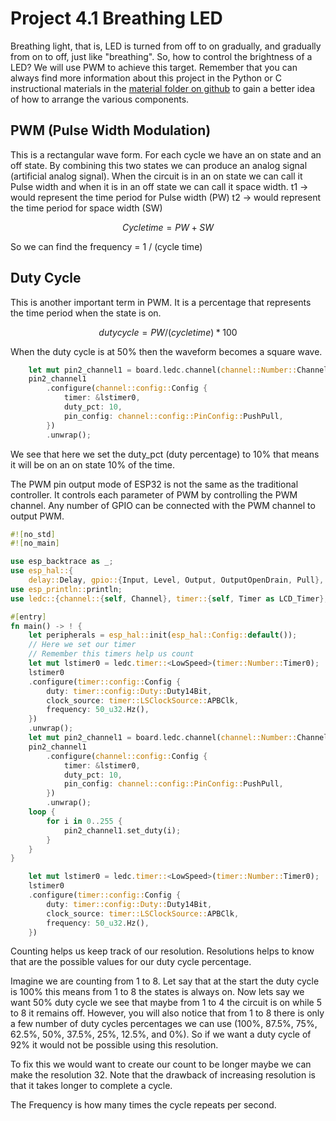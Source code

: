 # Project 4.1 Breathing LED

Breathing light, that is, LED is turned from off to on gradually, and gradually from on to off, just like "breathing".
So, how to control the brightness of a LED? We will use PWM to achieve this target. Remember that you can always find more information about this project in the Python or C instructional materials in the [material folder on github](https://github.com/Makuo12/Freenove-esp32-rust/tree/main/materials) to gain a better idea of how to arrange the various components.

## PWM (Pulse Width Modulation)

This is a rectangular wave form. For each cycle we have an on state and an off state. By combining this two states we can produce an analog signal (artificial analog signal). 
When the circuit is in an on state we can call it Pulse width and when it is in an off state we can call it space width.
t1 -> would represent the time period for Pulse width (PW)
t2 -> would represent the time period for space width (SW)

```math
Cycle time = PW + SW
```

So we can find the frequency = 1 / (cycle time)

## Duty Cycle

This is another important term in PWM. It is a percentage that represents the time period when the state is on.

```math
duty cycle = PW / (cycle time) * 100
```

When the duty cycle is at 50% then the waveform becomes a square wave.

```rust
    let mut pin2_channel1 = board.ledc.channel(channel::Number::Channel1, peripherals.GPIO2);
    pin2_channel1
        .configure(channel::config::Config {
            timer: &lstimer0,
            duty_pct: 10,
            pin_config: channel::config::PinConfig::PushPull,
        })
        .unwrap();

```

We see that here we set the duty_pct (duty percentage) to 10% that means it will be on an on state 10% of the time.

The PWM pin output mode of ESP32 is not the same as the traditional controller. It controls each
parameter of PWM by controlling the PWM channel. Any number of GPIO can be connected with the PWM
channel to output PWM.

```rust
#![no_std]
#![no_main]

use esp_backtrace as _;
use esp_hal::{
    delay::Delay, gpio::{Input, Level, Output, OutputOpenDrain, Pull}, prelude::*, rtc_cntl::Rtc};
use esp_println::println;
use ledc::{channel::{self, Channel}, timer::{self, Timer as LCD_Timer}, LSGlobalClkSource, Ledc, LowSpeed};

#[entry]
fn main() -> ! {
    let peripherals = esp_hal::init(esp_hal::Config::default());
    // Here we set our timer
    // Remember this timers help us count
    let mut lstimer0 = ledc.timer::<LowSpeed>(timer::Number::Timer0);
    lstimer0
    .configure(timer::config::Config {
        duty: timer::config::Duty::Duty14Bit,
        clock_source: timer::LSClockSource::APBClk,
        frequency: 50_u32.Hz(),
    })
    .unwrap();
    let mut pin2_channel1 = board.ledc.channel(channel::Number::Channel1, peripherals.GPIO2);
    pin2_channel1
        .configure(channel::config::Config {
            timer: &lstimer0,
            duty_pct: 10,
            pin_config: channel::config::PinConfig::PushPull,
        })
        .unwrap();
    loop {
        for i in 0..255 {
            pin2_channel1.set_duty(i);
        }
    }
}
```

```rust
    let mut lstimer0 = ledc.timer::<LowSpeed>(timer::Number::Timer0);
    lstimer0
    .configure(timer::config::Config {
        duty: timer::config::Duty::Duty14Bit,
        clock_source: timer::LSClockSource::APBClk,
        frequency: 50_u32.Hz(),
    })
```

Counting helps us keep track of our resolution. Resolutions helps to know that are the possible values for our duty cycle percentage.

Imagine we are counting from 1 to 8. Let say that at the start the duty cycle is 100% this means from 1 to 8 the states is always on. Now lets say we want 50% duty cycle we see that maybe from 1 to 4 the circuit is on while 5 to 8 it remains off. However, you will also notice that from 1 to 8 there is only a few number of duty cycles percentages we can use (100%, 87.5%, 75%, 62.5%, 50%, 37.5%, 25%, 12.5%, and 0%). So if we want a duty cycle of 92% it would not be possible using this resolution. 

To fix this we would want to create our count to be longer maybe we can make the resolution 32. Note that the drawback of increasing resolution is that it takes longer to complete a cycle.

The Frequency is how many times the cycle repeats per second.
